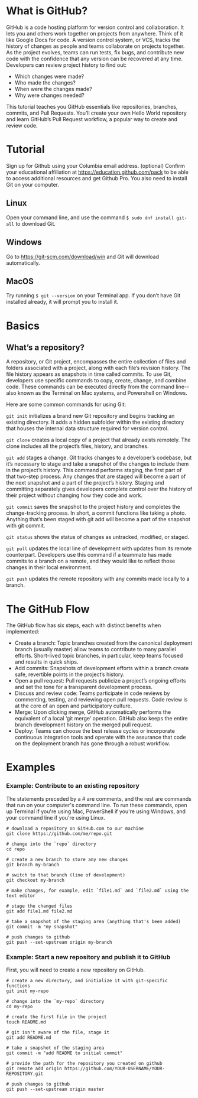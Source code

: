 # What is GitHub?
GitHub is a code hosting platform for version control and collaboration. It lets you and others work together on projects from anywhere. Think of it like Google Docs for code. 
A version control system, or VCS, tracks the history of changes as people and teams collaborate on projects together. As the project evolves, teams can run tests, fix bugs, and contribute new code with the confidence that any version can be recovered at any time. Developers can review project history to find out:

- Which changes were made?
- Who made the changes?
- When were the changes made?
- Why were changes needed?

This tutorial teaches you GitHub essentials like repositories, branches, commits, and Pull Requests. You’ll create your own Hello World repository and learn GitHub’s Pull Request workflow, a popular way to create and review code.

# Tutorial
Sign up for Github using your Columbia email address. (optional) Confirm your educational affiliation at https://education.github.com/pack to be able to access additional resources and get Github Pro.
You also need to install Git on your computer. 

## Linux
Open your command line, and use the command ```$ sudo dnf install git-all``` to download Git.

## Windows
Go to https://git-scm.com/download/win and Git will download automatically. 

## MacOS
Try running ```$ git --version``` on your Terminal app.
If you don’t have Git installed already, it will prompt you to install it.

# Basics
## What’s a repository?
A repository, or Git project, encompasses the entire collection of files and folders associated with a project, along with each file’s revision history. The file history appears as snapshots in time called commits.
To use Git, developers use specific commands to copy, create, change, and combine code. These commands can be executed directly from the command line-- also known as the Terminal on Mac systems, and Powershell on Windows.

Here are some common commands for using Git:

```git init``` initializes a brand new Git repository and begins tracking an existing directory. It adds a hidden subfolder within the existing directory that houses the internal data structure required for version control.

```git clone``` creates a local copy of a project that already exists remotely. The clone includes all the project’s files, history, and branches.

```git add``` stages a change. Git tracks changes to a developer’s codebase, but it’s necessary to stage and take a snapshot of the changes to include them in the project’s history. This command performs staging, the first part of that two-step process. Any changes that are staged will become a part of the next snapshot and a part of the project’s history. Staging and committing separately gives developers complete control over the history of their project without changing how they code and work.

```git commit``` saves the snapshot to the project history and completes the change-tracking process. In short, a commit functions like taking a photo. Anything that’s been staged with git add will become a part of the snapshot with git commit.

```git status``` shows the status of changes as untracked, modified, or staged.

```git pull``` updates the local line of development with updates from its remote counterpart. Developers use this command if a teammate has made commits to a branch on a remote, and they would like to reflect those changes in their local environment.

```git push``` updates the remote repository with any commits made locally to a branch.

# The GitHub Flow
The GitHub flow has six steps, each with distinct benefits when implemented:

- Create a branch: Topic branches created from the canonical deployment branch (usually master) allow teams to contribute to many parallel efforts. Short-lived topic branches, in particular, keep teams focused and results in quick ships.
- Add commits: Snapshots of development efforts within a branch create safe, revertible points in the project’s history.
- Open a pull request: Pull requests publicize a project’s ongoing efforts and set the tone for a transparent development process.
- Discuss and review code: Teams participate in code reviews by commenting, testing, and reviewing open pull requests. Code review is at the core of an open and participatory culture.
- Merge: Upon clicking merge, GitHub automatically performs the equivalent of a local ‘git merge’ operation. GitHub also keeps the entire branch development history on the merged pull request.
- Deploy: Teams can choose the best release cycles or incorporate continuous integration tools and operate with the assurance that code on the deployment branch has gone through a robust workflow.

# Examples

### Example: Contribute to an existing repository
The statements preceded by a # are comments, and the rest are commands that run on your computer's command line.
To run these commands, open up Terminal if you're using Mac, PowerShell if you're using Windows, and your command line if you're using Linux.
```
# download a repository on GitHub.com to our machine
git clone https://github.com/me/repo.git

# change into the `repo` directory
cd repo

# create a new branch to store any new changes
git branch my-branch

# switch to that branch (line of development)
git checkout my-branch

# make changes, for example, edit `file1.md` and `file2.md` using the text editor

# stage the changed files
git add file1.md file2.md

# take a snapshot of the staging area (anything that's been added)
git commit -m "my snapshot"

# push changes to github
git push --set-upstream origin my-branch
```


### Example: Start a new repository and publish it to GitHub

First, you will need to create a new repository on GitHub. 

```
# create a new directory, and initialize it with git-specific functions
git init my-repo

# change into the `my-repo` directory
cd my-repo

# create the first file in the project
touch README.md

# git isn't aware of the file, stage it
git add README.md

# take a snapshot of the staging area
git commit -m "add README to initial commit"

# provide the path for the repository you created on github
git remote add origin https://github.com/YOUR-USERNAME/YOUR-REPOSITORY.git

# push changes to github
git push --set-upstream origin master
```
